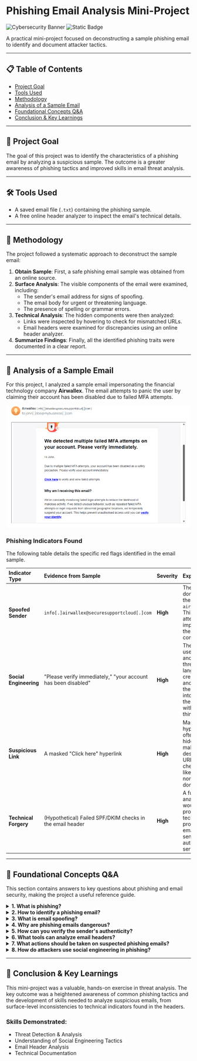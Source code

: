 # Phishing Email Analysis Mini-Project

![Cybersecurity Banner](https://img.shields.io/badge/Category-Cybersecurity%20Threat%20Analysis-blue)
![Static Badge](https://img.shields.io/badge/Status-Completed-success)

A practical mini-project focused on deconstructing a sample phishing email to identify and document attacker tactics.

---

## 📋 Table of Contents

- [Project Goal](#-project-goal)
- [Tools Used](#-tools-used)
- [Methodology](#-methodology)
- [Analysis of a Sample Email](#-analysis-of-a-sample-email)
- [Foundational Concepts Q&A](#-foundational-concepts-qa)
- [Conclusion & Key Learnings](#-conclusion--key-learnings)

---

## 🎯 Project Goal

The goal of this project was to identify the characteristics of a phishing email by analyzing a suspicious sample. The outcome is a greater awareness of phishing tactics and improved skills in email threat analysis.

---

## 🛠️ Tools Used

* A saved email file (`.txt`) containing the phishing sample.
* A free online header analyzer to inspect the email's technical details.

---

## 🔬 Methodology

The project followed a systematic approach to deconstruct the sample email:

1.  **Obtain Sample**: First, a safe phishing email sample was obtained from an online source.
2.  **Surface Analysis**: The visible components of the email were examined, including:
    * The sender's email address for signs of spoofing.
    * The email body for urgent or threatening language.
    * The presence of spelling or grammar errors.
3.  **Technical Analysis**: The hidden components were then analyzed:
    * Links were inspected by hovering to check for mismatched URLs.
    * Email headers were examined for discrepancies using an online header analyzer.
4.  **Summarize Findings**: Finally, all the identified phishing traits were documented in a clear report.

---

## 📧 Analysis of a Sample Email

For this project, I analyzed a sample email impersonating the financial technology company **Airwallex**. The email attempts to panic the user by claiming their account has been disabled due to failed MFA attempts.

![Airwallex Phishing Sample](phishing_sample.png)

### Phishing Indicators Found

The following table details the specific red flags identified in the email sample.

| Indicator Type       | Evidence from Sample                                           | Severity | Explanation                                                                                                                              |
| :------------------- | :------------------------------------------------------------- | :------- | :--------------------------------------------------------------------------------------------------------------------------------------- |
| **Spoofed Sender** | `info[.]airwallex@securesupportcloud[.]com`                | **High** | The sender's domain is not the official `airwallex.com`. This is a clear attempt to impersonate the legitimate company.     |
| **Social Engineering** | "Please verify immediately," "your account has been disabled"    | **High** | The email uses urgent and threatening language to create fear and pressure the recipient into clicking the link without thinking.       |
| **Suspicious Link** | A masked "Click here" hyperlink                                       | **High** | Masked hyperlinks are often used to hide the true, malicious destination URL. A hover-check would likely reveal a non-Airwallex domain. |
| **Technical Forgery** | (Hypothetical) Failed SPF/DKIM checks in the email header      | **High** | A full header analysis would likely provide technical proof that the email was not sent from an authorized server.             |

---

## 🧠 Foundational Concepts Q&A

This section contains answers to key questions about phishing and email security, making the project a useful reference guide.

<details>
<summary><strong>1. What is phishing?</strong></summary>
<br>
Phishing is a type of cyber attack where attackers impersonate legitimate organizations or individuals via email, text message, or other electronic communication to trick victims into revealing sensitive information. This can include login credentials, credit card numbers, or other personal data.
</details>

<details>
<summary><strong>2. How to identify a phishing email?</strong></summary>
<br>
You can identify a phishing email by looking for several red flags, including a sender's email address that is misspelled or uses a suspicious domain, urgent or threatening language, poor spelling and grammar, links where the displayed text does not match the actual URL destination, and unexpected attachments or requests for sensitive information.
</details>

<details>
<summary><strong>3. What is email spoofing?</strong></summary>
<br>
Email spoofing is the act of forging a sender's address to make an email appear as if it came from a legitimate source. Attackers use this technique to gain the recipient's trust and increase the likelihood that they will open the email and click on a malicious link.
</details>

<details>
<summary><strong>4. Why are phishing emails dangerous?</strong></summary>
<br>
Phishing emails are dangerous because they are the primary method for initiating a wide range of cyber attacks. If a victim falls for a phishing attempt, it can lead to identity theft, financial loss, installation of malware (like ransomware), and the compromise of entire corporate networks.
</details>

<details>
<summary><strong>5. How can you verify the sender's authenticity?</strong></summary>
<br>
You can verify a sender's authenticity by carefully inspecting the sender's email address, checking the email headers for security protocols like SPF and DKIM, and, if in doubt, contacting the sender through a separate, known-good communication channel (like their official website) to confirm they sent the email.
</details>

<details>
<summary><strong>6. What tools can analyze email headers?</strong></summary>
<br>
Several free online tools can analyze email headers, such as Google's Messageheader analyzer, MXToolbox, and G Suite Toolbox. These tools parse the raw header text and present it in a readable format, highlighting important information and potential security issues.
</details>

<details>
<summary><strong>7. What actions should be taken on suspected phishing emails?</strong></summary>
<br>
On suspected phishing emails, you should not click any links, download any attachments, or reply to the email. The best course of action is to report the email as "Phishing" or "Junk" using your email client's built-in features and then delete it.
</details>

<details>
<summary><strong>8. How do attackers use social engineering in phishing?</strong></summary>
<br>
Attackers use social engineering to manipulate human psychology. In phishing, they exploit emotions like fear, curiosity, and urgency to bypass a user's rational thinking. Examples include creating a fake invoice to incite curiosity or a false account suspension notice to create panic.
</details>

---

## 🏁 Conclusion & Key Learnings

This mini-project was a valuable, hands-on exercise in threat analysis. The key outcome was a heightened awareness of common phishing tactics and the development of skills needed to analyze suspicious emails, from surface-level inconsistencies to technical indicators found in the headers.

### Skills Demonstrated:
* Threat Detection & Analysis
* Understanding of Social Engineering Tactics
* Email Header Analysis
* Technical Documentation
